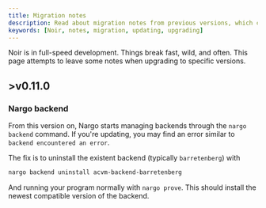 ```yaml
---
title: Migration notes
description: Read about migration notes from previous versions, which could solve problems while updating
keywords: [Noir, notes, migration, updating, upgrading]
---
```


Noir is in full-speed development. Things break fast, wild, and often. This page attempts to leave some notes when upgrading to specific versions.

## >v0.11.0

### Nargo backend

From this version on, Nargo starts managing backends through the `nargo backend` command. If you're updating, you may find an error similar to `backend encountered an error`.

The fix is to uninstall the existent backend (typically `barretenberg`) with

```bash
nargo backend uninstall acvm-backend-barretenberg
```

And running your program normally with `nargo prove`. This should install the newest compatible version of the backend.
